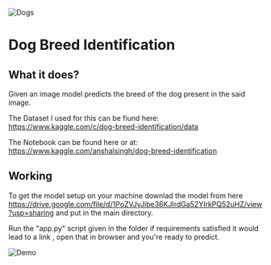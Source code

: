 ![Dogs](https://s.wsj.net/public/resources/images/B3-EU419_201908_GR_20190822110317.jpg)

# Dog Breed Identification

## What it does?
Given an image model predicts the breed of the dog present in the said image.

The Dataset I used for this can be fiund here:
https://www.kaggle.com/c/dog-breed-identification/data

The Notebook can be found here or at:
https://www.kaggle.com/anshalsingh/dog-breed-identification

## Working
To get the model setup on your machine downlad the model from here https://drive.google.com/file/d/1PoZVJyJibe36KJIrdGa52YIrkPQ52uHZ/view?usp=sharing and put in the main directory.

Run the "app.py" script given in the folder if requirements satisfied it would lead to a link , open that in browser and you're ready to predict.

![Demo](https://raw.githubusercontent.com/Anshal55/ML-ProjectKart/Dog_breed_identification/Dog_Breed_Identification/WorkingDemo.png)

